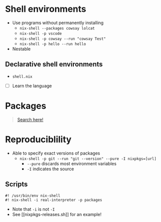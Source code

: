 # Shell environments
- Use programs without permanently installing
	- `nix-shell --packages cowsay lolcat`
	- `nix-shell -p vscode`
	- `nix-shell -p cowsay --run "cowsay Test"`
	- `nix-shell -p hello --run hello`
- Nestable
## Declarative shell environments
- `shell.nix`
- [ ] Learn the language
# Packages
> [Search here!](https://search.nixos.org/packages)
# Reproduciblility
- Able to specify exact versions of packages
	- `nix-shell -p git --run "git --version" --pure -I nixpkgs=[url]`
		- `--pure` discards most environment variables
		- `-I` indicates the source
## Scripts
```
#! /usr/bin/env nix-shell
#! nix-shell -i real-interpreter -p packages
```
- Note that `-i` is not `-I`
- See [[nixpkgs-releases.sh]] for an example!

